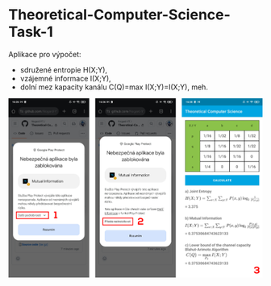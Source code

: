 # Theoretical-Computer-Science-Task-1
Aplikace pro výpočet:
- sdružené entropie H(X;Y), 
- vzájemné informace I(X;Y),
- dolní mez kapacity kanálu C(Q)=max I(X;Y)=I(X;Y), meh.

![Installation](https://github.com/Nogard-YT/Theoretical-Computer-Science-Task-1/blob/main/img/installation.png)
